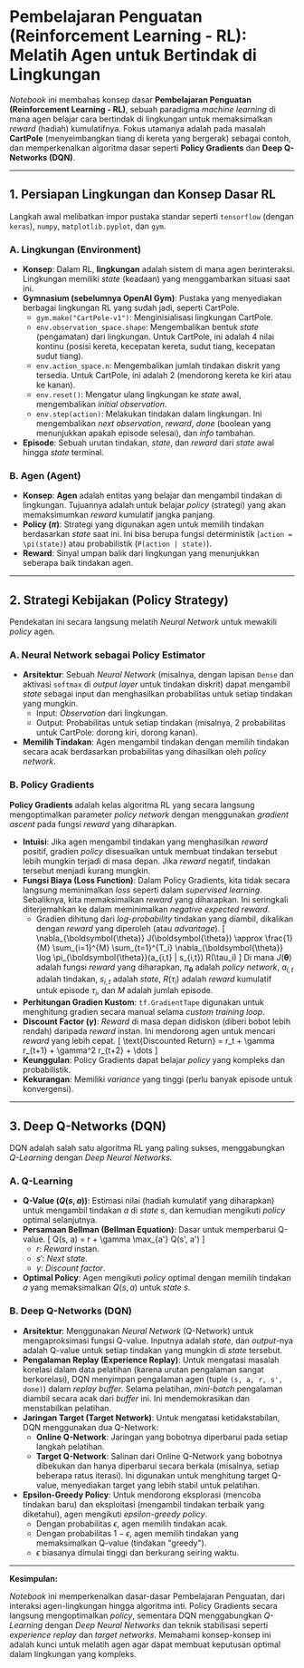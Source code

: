 # Pembelajaran Penguatan (Reinforcement Learning - RL): Melatih Agen untuk Bertindak di Lingkungan

*Notebook* ini membahas konsep dasar **Pembelajaran Penguatan (Reinforcement Learning - RL)**, sebuah paradigma *machine learning* di mana agen belajar cara bertindak di lingkungan untuk memaksimalkan *reward* (hadiah) kumulatifnya. Fokus utamanya adalah pada masalah **CartPole** (menyeimbangkan tiang di kereta yang bergerak) sebagai contoh, dan memperkenalkan algoritma dasar seperti **Policy Gradients** dan **Deep Q-Networks (DQN)**.

---

## 1. Persiapan Lingkungan dan Konsep Dasar RL

Langkah awal melibatkan impor pustaka standar seperti `tensorflow` (dengan `keras`), `numpy`, `matplotlib.pyplot`, dan `gym`.

### A. Lingkungan (Environment)

* **Konsep**: Dalam RL, **lingkungan** adalah sistem di mana agen berinteraksi. Lingkungan memiliki *state* (keadaan) yang menggambarkan situasi saat ini.
* **Gymnasium (sebelumnya OpenAI Gym)**: Pustaka yang menyediakan berbagai lingkungan RL yang sudah jadi, seperti CartPole.
    * `gym.make("CartPole-v1")`: Menginisialisasi lingkungan CartPole.
    * `env.observation_space.shape`: Mengembalikan bentuk *state* (pengamatan) dari lingkungan. Untuk CartPole, ini adalah 4 nilai kontinu (posisi kereta, kecepatan kereta, sudut tiang, kecepatan sudut tiang).
    * `env.action_space.n`: Mengembalikan jumlah tindakan diskrit yang tersedia. Untuk CartPole, ini adalah 2 (mendorong kereta ke kiri atau ke kanan).
    * `env.reset()`: Mengatur ulang lingkungan ke *state* awal, mengembalikan *initial observation*.
    * `env.step(action)`: Melakukan tindakan dalam lingkungan. Ini mengembalikan *next observation*, *reward*, *done* (boolean yang menunjukkan apakah episode selesai), dan *info* tambahan.
* **Episode**: Sebuah urutan tindakan, *state*, dan *reward* dari *state* awal hingga *state* terminal.

### B. Agen (Agent)

* **Konsep**: **Agen** adalah entitas yang belajar dan mengambil tindakan di lingkungan. Tujuannya adalah untuk belajar *policy* (strategi) yang akan memaksimumkan *reward* kumulatif jangka panjang.
* **Policy ($\pi$)**: Strategi yang digunakan agen untuk memilih tindakan berdasarkan *state* saat ini. Ini bisa berupa fungsi deterministik (`action = \pi(state)`) atau probabilistik (`P(action | state)`).
* **Reward**: Sinyal umpan balik dari lingkungan yang menunjukkan seberapa baik tindakan agen.

---

## 2. Strategi Kebijakan (Policy Strategy)

Pendekatan ini secara langsung melatih *Neural Network* untuk mewakili *policy* agen.

### A. Neural Network sebagai Policy Estimator

* **Arsitektur**: Sebuah *Neural Network* (misalnya, dengan lapisan `Dense` dan aktivasi `softmax` di *output layer* untuk tindakan diskrit) dapat mengambil *state* sebagai input dan menghasilkan probabilitas untuk setiap tindakan yang mungkin.
    * Input: *Observation* dari lingkungan.
    * Output: Probabilitas untuk setiap tindakan (misalnya, 2 probabilitas untuk CartPole: dorong kiri, dorong kanan).
* **Memilih Tindakan**: Agen mengambil tindakan dengan memilih tindakan secara acak berdasarkan probabilitas yang dihasilkan oleh *policy network*.

### B. Policy Gradients

**Policy Gradients** adalah kelas algoritma RL yang secara langsung mengoptimalkan parameter *policy network* dengan menggunakan *gradient ascent* pada fungsi *reward* yang diharapkan.

* **Intuisi**: Jika agen mengambil tindakan yang menghasilkan *reward* positif, gradien *policy* disesuaikan untuk membuat tindakan tersebut lebih mungkin terjadi di masa depan. Jika *reward* negatif, tindakan tersebut menjadi kurang mungkin.
* **Fungsi Biaya (Loss Function)**: Dalam Policy Gradients, kita tidak secara langsung meminimalkan *loss* seperti dalam *supervised learning*. Sebaliknya, kita memaksimalkan *reward* yang diharapkan. Ini seringkali diterjemahkan ke dalam meminimalkan *negative expected reward*.
    * Gradien dihitung dari *log-probability* tindakan yang diambil, dikalikan dengan *reward* yang diperoleh (atau *advantage*).
    \[
    \nabla_{\boldsymbol{\theta}} J(\boldsymbol{\theta}) \approx \frac{1}{M} \sum_{i=1}^{M} \sum_{t=1}^{T_i} \nabla_{\boldsymbol{\theta}} \log \pi_{\boldsymbol{\theta}}(a_{i,t} | s_{i,t}) R(\tau_i)
    \]
    Di mana $J(\boldsymbol{\theta})$ adalah fungsi *reward* yang diharapkan, $\pi_{\boldsymbol{\theta}}$ adalah *policy network*, $a_{i,t}$ adalah tindakan, $s_{i,t}$ adalah *state*, $R(\tau_i)$ adalah *reward* kumulatif untuk episode $\tau_i$, dan $M$ adalah jumlah episode.
* **Perhitungan Gradien Kustom**: `tf.GradientTape` digunakan untuk menghitung gradien secara manual selama *custom training loop*.
* **Discount Factor ($\gamma$)**: *Reward* di masa depan didiskon (diberi bobot lebih rendah) daripada *reward* instan. Ini mendorong agen untuk mencari *reward* yang lebih cepat.
    \[
    \text{Discounted Return} = r_t + \gamma r_{t+1} + \gamma^2 r_{t+2} + \dots
    \]
* **Keunggulan**: Policy Gradients dapat belajar *policy* yang kompleks dan probabilistik.
* **Kekurangan**: Memiliki *variance* yang tinggi (perlu banyak episode untuk konvergensi).

---

## 3. Deep Q-Networks (DQN)

DQN adalah salah satu algoritma RL yang paling sukses, menggabungkan *Q-Learning* dengan *Deep Neural Networks*.

### A. Q-Learning

* **Q-Value ($Q(s, a)$)**: Estimasi nilai (hadiah kumulatif yang diharapkan) untuk mengambil tindakan $a$ di *state* $s$, dan kemudian mengikuti *policy* optimal selanjutnya.
* **Persamaan Bellman (Bellman Equation)**: Dasar untuk memperbarui Q-value.
    \[
    Q(s, a) = r + \gamma \max_{a'} Q(s', a')
    \]
    * $r$: *Reward* instan.
    * $s'$: *Next state*.
    * $\gamma$: *Discount factor*.
* **Optimal Policy**: Agen mengikuti *policy* optimal dengan memilih tindakan $a$ yang memaksimalkan $Q(s, a)$ untuk *state* $s$.

### B. Deep Q-Networks (DQN)

* **Arsitektur**: Menggunakan *Neural Network* (Q-Network) untuk mengaproksimasi fungsi Q-value. Inputnya adalah *state*, dan *output*-nya adalah Q-value untuk setiap tindakan yang mungkin di *state* tersebut.
* **Pengalaman Replay (Experience Replay)**: Untuk mengatasi masalah korelasi dalam data pelatihan (karena urutan pengalaman sangat berkorelasi), DQN menyimpan pengalaman agen (tuple `(s, a, r, s', done)`) dalam *replay buffer*. Selama pelatihan, *mini-batch* pengalaman diambil secara acak dari *buffer* ini. Ini mendemokrasikan dan menstabilkan pelatihan.
* **Jaringan Target (Target Network)**: Untuk mengatasi ketidakstabilan, DQN menggunakan dua Q-Network:
    * **Online Q-Network**: Jaringan yang bobotnya diperbarui pada setiap langkah pelatihan.
    * **Target Q-Network**: Salinan dari Online Q-Network yang bobotnya dibekukan dan hanya diperbarui secara berkala (misalnya, setiap beberapa ratus iterasi). Ini digunakan untuk menghitung target Q-value, menyediakan target yang lebih stabil untuk pelatihan.
* **Epsilon-Greedy Policy**: Untuk mendorong eksplorasi (mencoba tindakan baru) dan eksploitasi (mengambil tindakan terbaik yang diketahui), agen mengikuti *epsilon-greedy policy*.
    * Dengan probabilitas $\epsilon$, agen memilih tindakan acak.
    * Dengan probabilitas $1 - \epsilon$, agen memilih tindakan yang memaksimalkan Q-value (tindakan "greedy").
    * $\epsilon$ biasanya dimulai tinggi dan berkurang seiring waktu.

---

**Kesimpulan:**

*Notebook* ini memperkenalkan dasar-dasar Pembelajaran Penguatan, dari interaksi agen-lingkungan hingga algoritma inti. Policy Gradients secara langsung mengoptimalkan *policy*, sementara DQN menggabungkan *Q-Learning* dengan *Deep Neural Networks* dan teknik stabilisasi seperti *experience replay* dan *target networks*. Memahami konsep-konsep ini adalah kunci untuk melatih agen agar dapat membuat keputusan optimal dalam lingkungan yang kompleks.
